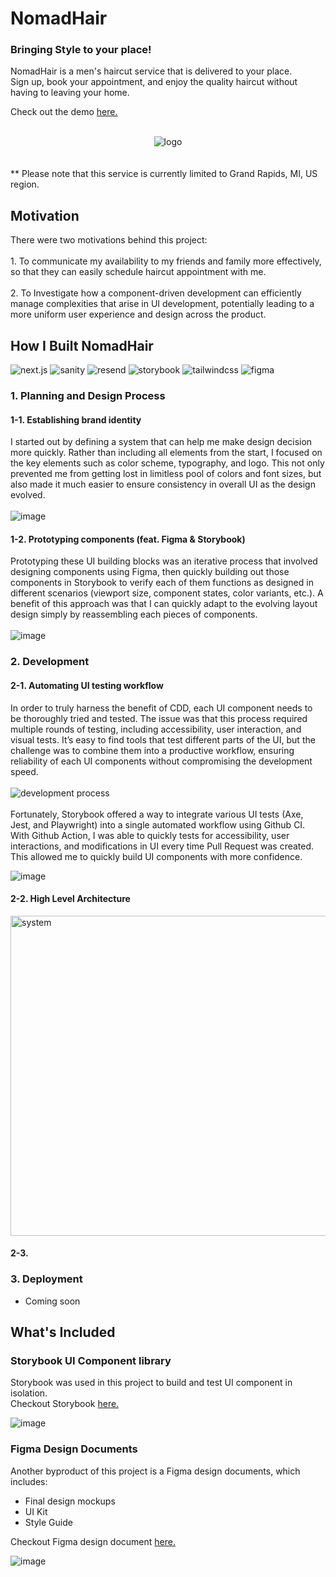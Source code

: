 # NomadHair

### Bringing Style to your place!

<p>
  NomadHair is a men's haircut service that is delivered to your place.</br>
  Sign up, book your appointment, and enjoy the quality haircut without having to leaving your home.
</p>
<p>Check out the demo <a href="www.nomadhair.co">here.</a></p>
<br>
<div align="center">
  <img src="https://github.com/tnamdevnote/nomadhair/assets/44216709/5fdd27f1-8b11-462f-b585-a8e67c78be47" alt='logo'/>
</div>
<br>
<br>
<caption>** Please note that this service is currently limited to Grand Rapids, MI, US region.</caption>
<br>

<h2>Motivation</h2>
<p>
There were two motivations behind this project:
<br>
<br>
1. To communicate my availability to my friends and family more effectively, so that they can easily schedule haircut appointment with me.
<br>
<br>
2. To Investigate how a component-driven development can efficiently manage complexities that arise in UI development, potentially leading to a more uniform user experience and design across the product.
</p>

<h2>How I Built NomadHair</h2>
<div>
  <img src="https://img.shields.io/badge/Next.js-%23000000?logo=next.js" alt='next.js'/>
  <img src="https://img.shields.io/badge/Sanity-%23000000?logo=sanity" alt='sanity'/>
  <img src="https://img.shields.io/badge/Resend-%23000000?logo=resend" alt='resend'/>
  <img src="https://img.shields.io/badge/Storybook-%23ffffff?logo=storybook" alt='storybook'/>
  <img src="https://img.shields.io/badge/TailwindCSS-%23FFFFFF?logo=tailwindcss" alt='tailwindcss'/>
  <img src="https://img.shields.io/badge/Figma-%23FFFFFF?logo=figma" alt='figma'/>
</div>

### 1. Planning and Design Process
#### 1-1. Establishing brand identity
I started out by defining a system that can help me make design decision more quickly. Rather than including all elements from the start, I focused on the key elements such as color scheme, typography, and logo. This not only prevented me from getting lost in limitless pool of colors and font sizes, but also made it much easier to ensure consistency in overall UI as the design evolved.
<br>
<br>
![image](https://github.com/tnamdevnote/nomadhair/assets/44216709/9a056e64-4141-4e12-af78-eb7195968d4c)

#### 1-2. Prototyping components (feat. Figma & Storybook)
Prototyping these UI building blocks was an iterative process that involved designing components using Figma, then quickly building out those components in Storybook to verify each of them functions as designed in different scenarios (viewport size, component states, color variants, etc.). A benefit of this approach was that I can quickly adapt to the evolving layout design simply by reassembling each pieces of components. 
<br>
<br>
![image](https://github.com/tnamdevnote/nomadhair/assets/44216709/ba422348-0db4-41f9-929f-259fc2b77c7c)


### 2. Development
#### 2-1. Automating UI testing workflow
In order to truly harness the benefit of CDD, each UI component needs to be thoroughly tried and tested. The issue was that this process required multiple rounds of testing, including accessibility, user interaction, and visual tests. It’s easy to find tools that test different parts of the UI, but the challenge was to combine them into a productive workflow, ensuring reliability of each UI components without compromising the development speed.
<br>
<br>
<img src="https://github.com/tnamdevnote/nomadhair/assets/44216709/390569ee-fde9-4560-8abd-586474a60cc2" alt="development process" />
<br>
<br>
Fortunately, Storybook offered a way to integrate various UI tests (Axe, Jest, and Playwright) into a single automated workflow using Github CI. With Github Action, I was able to quickly tests for accessibility, user interactions, and modifications in UI every time Pull Request was created. This allowed me to quickly build UI components with more confidence.

![image](https://github.com/tnamdevnote/nomadhair/assets/44216709/e4988d0f-0268-4ec7-a9d3-7a20835b37f0)




#### 2-2. High Level Architecture


<img src="https://github.com/tnamdevnote/nomadhair/assets/44216709/2b62ce5b-2469-4943-adc3-3ecbcb81696a" width="512" alt="system" />


#### 2-3. 

### 3. Deployment
- Coming soon


<h2>What's Included</h2>

### Storybook UI Component library
Storybook was used in this project to build and test UI component in isolation.<br>
Checkout Storybook [here.](https://65f86d160015b8443704c163-ojovnerorg.chromatic.com/?path=/docs/atoms-avatar--docs)

![image](https://github.com/tnamdevnote/nomadhair/assets/44216709/630f6653-d52d-4fbb-bb8c-63fee24376ad)


### Figma Design Documents
Another byproduct of this project is a Figma design documents, which includes:
- Final design mockups
- UI Kit
- Style Guide <br>

Checkout Figma design document [here.](https://www.figma.com/design/cURR8cW2EUkTgpHLf5RiVW/NomadHair?node-id=1506%3A3194&t=hWKvw14LmD6E2GKy-1)

![image](https://github.com/tnamdevnote/nomadhair/assets/44216709/cc7a09e9-58bf-40a2-9d1c-4db7c60a839a)


